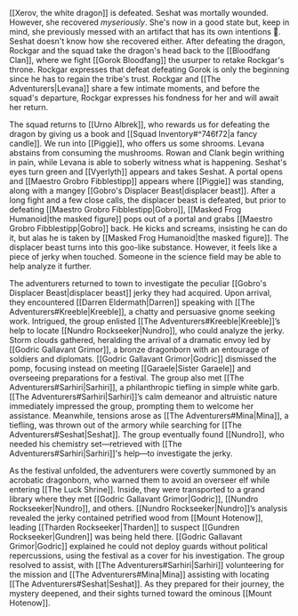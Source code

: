 
[[Xerov, the white dragon]] is defeated. Seshat was mortally wounded. However, she recovered _myseriously_. She's now in a good state but, keep in mind, she previously messed with an artifact that has its own intentions 👀. Seshat doesn't know how she recovered either. After defeating the dragon, Rockgar and the squad take the dragon's head back to the [[Bloodfang Clan]], where we fight [[Gorok Bloodfang]] the usurper to retake Rockgar's throne. Rockgar expresses that defeat defeating Gorok is only the beginning since he has to regain the tribe's trust. Rockgar and [[The Adventurers|Levana]] share a few intimate moments, and before the squad's departure, Rockgar expresses his fondness for her and will await her return. 

The squad returns to [[Urno Albrek]], who rewards us for defeating the dragon by giving us a book and [[Squad Inventory#^746f72|a fancy candle]]. We run into [[Piggie]], who offers us some shrooms. Levana abstains from consuming the mushrooms. Rowan and Clank begin writhing in pain, while Levana is able to soberly witness what is happening. Seshat's eyes turn green and [[Vyerlyth]] appears and takes Seshat. A portal opens and [[Maestro Grobro Fibblestipp]] appears where [[Piggie]] was standing, along with a mangey [[Gobro's Displacer Beast|displacer beast]]. After a long fight and a few close calls, the displacer beast is defeated, but prior to defeating [[Maestro Grobro Fibblestipp|Gobro]], [[Masked Frog Humanoid|the masked figure]] pops out of a portal and grabs [[Maestro Grobro Fibblestipp|Gobro]] back. He kicks and screams, insisting he can do it, but alas he is taken by [[Masked Frog Humanoid|the masked figure]]. The displacer beast turns into this goo-like substance. However, it feels like a piece of jerky when touched. Someone in the science field may be able to help analyze it further. 

The adventurers returned to town to investigate the peculiar [[Gobro's Displacer Beast|displacer beast]] jerky they had acquired. Upon arrival, they encountered [[Darren Eldermath|Darren]] speaking with [[The Adventurers#Kreeble|Kreeble]], a chatty and persuasive gnome seeking work. Intrigued, the group enlisted [[The Adventurers#Kreeble|Kreeble]]’s help to locate [[Nundro Rockseeker|Nundro]], who could analyze the jerky. Storm clouds gathered, heralding the arrival of a dramatic envoy led by [[Godric Gallavant Grimor]], a bronze dragonborn with an entourage of soldiers and diplomats. [[Godric Gallavant Grimor|Godric]] dismissed the pomp, focusing instead on meeting [[Garaele|Sister Garaele]] and overseeing preparations for a festival. The group also met [[The Adventurers#Sarhiri|Sarhiri]], a philanthropic tiefling in simple white garb. [[The Adventurers#Sarhiri|Sarhiri]]’s calm demeanor and altruistic nature immediately impressed the group, prompting them to welcome her assistance. Meanwhile, tensions arose as [[The Adventurers#Mina|Mina]], a tiefling, was thrown out of the armory while searching for [[The Adventurers#Seshat|Seshat]]. The group eventually found [[Nundro]], who needed his chemistry set—retrieved with [[The Adventurers#Sarhiri|Sarhiri]]'s help—to investigate the jerky. 

As the festival unfolded, the adventurers were covertly summoned by an acrobatic dragonborn, who warned them to avoid an overseer elf while entering [[The Luck Shrine]]. Inside, they were transported to a grand library where they met [[Godric Gallavant Grimor|Godric]], [[Nundro Rockseeker|Nundro]], and others. [[Nundro Rockseeker|Nundro]]’s analysis revealed the jerky contained petrified wood from [[Mount Hotenow]], leading [[Tharden Rockseeker|Tharden]] to suspect [[Gundren Rockseeker|Gundren]] was being held there. [[Godric Gallavant Grimor|Godric]] explained he could not deploy guards without political repercussions, using the festival as a cover for his investigation. The group resolved to assist, with [[The Adventurers#Sarhiri|Sarhiri]] volunteering for the mission and [[The Adventurers#Mina|Mina]] assisting with locating [[The Adventurers#Seshat|Seshat]]. As they prepared for their journey, the mystery deepened, and their sights turned toward the ominous [[Mount Hotenow]].
